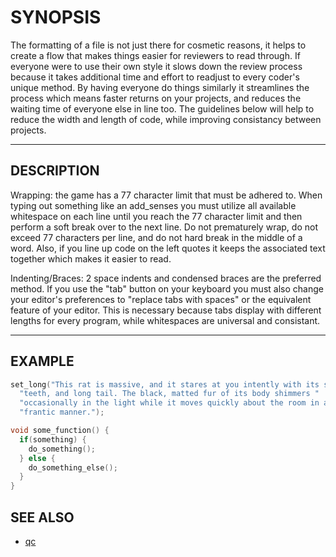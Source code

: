 # SYNOPSIS

The formatting of a file is not just there for cosmetic reasons, it helps to
create a flow that makes things easier for reviewers to read through. If
everyone were to use their own style it slows down the review process because
it takes additional time and effort to readjust to every coder's unique
method. By having everyone do things similarly it streamlines the process
which means faster returns on your projects, and reduces the waiting time of
everyone else in line too. The guidelines below will help to reduce the width
and length of code, while improving consistancy between projects.

---

## DESCRIPTION

Wrapping: the game has a 77 character limit that must be adhered to. When
typing out something like an add_senses you must utilize all available
whitespace on each line until you reach the 77 character limit and then
perform a soft break over to the next line. Do not prematurely wrap, do not
exceed 77 characters per line, and do not hard break in the middle of a word.
Also, if you line up code on the left quotes it keeps the associated text
together which makes it easier to read.

Indenting/Braces: 2 space indents and condensed braces are the preferred
method. If you use the "tab" button on your keyboard you must also change
your editor's preferences to "replace tabs with spaces" or the equivalent
feature of your editor. This is necessary because tabs display with different
lengths for every program, while whitespaces are universal and consistant.

---

## EXAMPLE

```C
set_long("This rat is massive, and it stares at you intently with its sharp "
  "teeth, and long tail. The black, matted fur of its body shimmers "
  "occasionally in the light while it moves quickly about the room in a "
  "frantic manner.");

void some_function() {
  if(something) {
    do_something();
  } else {
    do_something_else();
  }
}
```

## SEE ALSO

- [qc](./qc/README.md)
